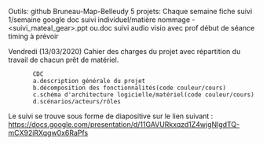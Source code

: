 Outils:
github Bruneau-Map-Belleudy
5 projets: Chaque semaine
		   fiche suivi 1/semaine google doc suivi individuel/matière
		   nommage -<suivi_mateal_gear>.ppt ou.doc
		   suivi audio visio avec prof début de séance timing à prévoir

Vendredi (13/03/2020)
		   Cahier des charges du projet avec répartition du travail de chacun
		   prêt de matériel.
           
           CDC
           a.description générale du projet
           b.décomposition des fonctionnalités(code couleur/cours)
           c.schéma d'architecture logicielle/matériel(code couleur/cours)
           d.scénarios/acteurs/rôles
			
Le suivi se trouve sous forme de diapositive sur le lien suivant :
https://docs.google.com/presentation/d/11GAVURkxqzd1Z4wjgNlgdTQ-mCX92iRXqgw0x6RaPfs
